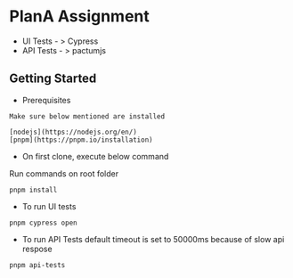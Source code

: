# PlanA Assignment

* UI Tests - > Cypress
* API Tests - > pactumjs

## Getting Started

* Prerequisites 
```
Make sure below mentioned are installed

[nodejs](https://nodejs.org/en/)
[pnpm](https://pnpm.io/installation)
```

* On first clone, execute below command

Run commands on root folder
```
pnpm install
```
* To run UI tests 
```
pnpm cypress open
```
* To run API Tests
default timeout is set to 50000ms because of slow api respose
```
pnpm api-tests
```
